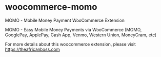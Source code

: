 # woocommerce-momo
MOMO - Mobile Money Payment WooCommerce Extension

MOMO - Easy Mobile Money Payments via WooCommerce (MOMO, GooglePay, ApplePay, Cash App, Venmo, Western Union, MoneyGram, etc)

For more details about this woocommerce extension, please visit https://theafricanboss.com
